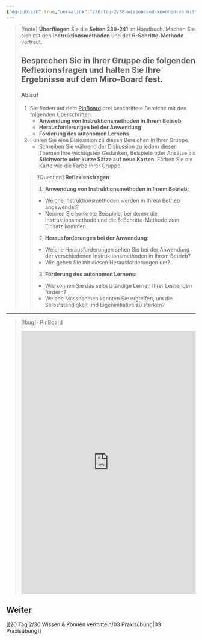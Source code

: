 ```yaml
---
{"dg-publish":true,"permalink":"/20-tag-2/30-wissen-and-koennen-vermitteln/02-instruktionsmethoden/"}
---
```


> [!note] **Überfliegen** Sie die **Seiten 239-241** im Handbuch. Machen Sie sich mit den **Instruktionsmethoden** und der **6-Schritte-Methode** vertraut.
>
> Besprechen Sie in Ihrer Gruppe die folgenden **Reflexionsfragen** und halten Sie Ihre Ergebnisse auf dem Miro-Board fest.
>---
> #### Ablauf
> 1. Sie finden auf dem [PinBoard](https://tools.fobizz.com/pinboard/public_boards/0ee850d4-22fe-4caa-8377-919141c42315?token=0a253ca88f0660efb365950fcf466558) drei beschriftete Bereiche mit den folgenden Überschriften:
>    - **Anwendung von Instruktionsmethoden in Ihrem Betrieb**
>    - **Herausforderungen bei der Anwendung**
>    - **Förderung des autonomen Lernens**
> 2. Führen Sie eine Diskussion zu diesen Bereichen in Ihrer Gruppe.
>    - Schreiben Sie während der Diskussion zu jedem dieser Themen Ihre wichtigsten Gedanken, Beispiele oder Ansätze als **Stichworte oder kurze Sätze auf neue Karten**. Färben Sie die Karte wie die Farbe Ihrer Gruppe. 
>   
>>[!Question] **Reflexionsfragen**
>>1. **Anwendung von Instruktionsmethoden in Ihrem Betrieb:**
>>- Welche Instruktionsmethoden werden in Ihrem Betrieb angewendet? 
>>- Nennen Sie konkrete Beispiele, bei denen die Instruktionsmethode und die 6-Schritte-Methode zum Einsatz kommen.
>>
>>2. **Herausforderungen bei der Anwendung:**
>>- Welche Herausforderungen sehen Sie bei der Anwendung der verschiedenen Instruktionsmethoden in Ihrem Betrieb? 
>>- Wie gehen Sie mit diesen Herausforderungen um?
>>
>> 3. **Förderung des autonomen Lernens:**
>>- Wie können Sie das selbstständige Lernen Ihrer Lernenden fördern? 
>>- Welche Massnahmen könnten Sie ergreifen, um die Selbstständigkeit und Eigeninitiative zu stärken?


---

>[!bug]- PinBoard
><iframe src="https://tools.fobizz.com/pinboard/public_boards/0ee850d4-22fe-4caa-8377-919141c42315?token=0a253ca88f0660efb365950fcf466558" style="border:0px #ffffff none;" name="myiFrame" scrolling="no" frameborder="1" marginheight="0px" marginwidth="0px" height="700px" width="100%" allowfullscreen></iframe>


## Weiter
[[20 Tag 2/30 Wissen & Können vermitteln/03 Praxisübung\|03 Praxisübung]]